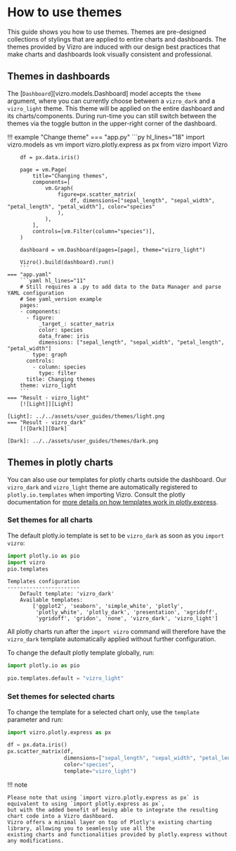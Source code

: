# How to use themes

This guide shows you how to use themes. Themes are pre-designed collections of stylings that are applied to entire charts and dashboards.
The themes provided by Vizro are induced with our design best practices that make charts and dashboards look visually consistent and professional.

## Themes in dashboards
The [`Dashboard`][vizro.models.Dashboard] model accepts the `theme` argument, where you can currently choose between
a `vizro_dark` and a `vizro_light` theme. This theme will be applied on the entire dashboard and its charts/components. During run-time
you can still switch between the themes via the toggle button in the upper-right corner of the dashboard.

!!! example "Change theme"
    === "app.py"
        ```py hl_lines="18"
        import vizro.models as vm
        import vizro.plotly.express as px
        from vizro import Vizro

        df = px.data.iris()

        page = vm.Page(
            title="Changing themes",
            components=[
                vm.Graph(
                    figure=px.scatter_matrix(
                        df, dimensions=["sepal_length", "sepal_width", "petal_length", "petal_width"], color="species"
                    ),
                ),
            ],
            controls=[vm.Filter(column="species")],
        )

        dashboard = vm.Dashboard(pages=[page], theme="vizro_light")

        Vizro().build(dashboard).run()
        ```
    === "app.yaml"
        ```yaml hl_lines="11"
        # Still requires a .py to add data to the Data Manager and parse YAML configuration
        # See yaml_version example
        pages:
        - components:
          - figure:
              _target_: scatter_matrix
              color: species
              data_frame: iris
              dimensions: ["sepal_length", "sepal_width", "petal_length", "petal_width"]
            type: graph
          controls:
            - column: species
              type: filter
          title: Changing themes
        theme: vizro_light
        ```
    === "Result - vizro_light"
        [![Light]][Light]

    [Light]: ../../assets/user_guides/themes/light.png
    === "Result - vizro_dark"
        [![Dark]][Dark]

    [Dark]: ../../assets/user_guides/themes/dark.png


## Themes in plotly charts
You can also use our templates for plotly charts outside the dashboard.
Our `vizro_dark` and `vizro_light` theme are automatically registered to `plotly.io.templates` when importing Vizro.
Consult the plotly documentation for [more details on how templates work in plotly.express](https://plotly.com/python/templates/#theming-and-templates).

### Set themes for all charts
The default plotly.io template is set to be `vizro_dark` as soon as you `import vizro`:

```py
import plotly.io as pio
import vizro
pio.templates
```


```text title="Result"
Templates configuration
-----------------------
    Default template: 'vizro_dark'
    Available templates:
        ['ggplot2', 'seaborn', 'simple_white', 'plotly',
         'plotly_white', 'plotly_dark', 'presentation', 'xgridoff',
         'ygridoff', 'gridon', 'none', 'vizro_dark', 'vizro_light']
```


All plotly charts run after the `import vizro` command will therefore have the `vizro_dark` template automatically
applied without further configuration.

To change the default plotly template globally, run:

```python
import plotly.io as pio

pio.templates.default = "vizro_light"
```

### Set themes for selected charts
To change the template for a selected chart only, use the `template` parameter and run:

```python
import vizro.plotly.express as px

df = px.data.iris()
px.scatter_matrix(df,
                  dimensions=["sepal_length", "sepal_width", "petal_length", "petal_width"],
                  color="species",
                  template="vizro_light")
```

!!! note

    Please note that using `import vizro.plotly.express as px` is equivalent to using `import plotly.express as px`,
    but with the added benefit of being able to integrate the resulting chart code into a Vizro dashboard.
    Vizro offers a minimal layer on top of Plotly's existing charting library, allowing you to seamlessly use all the
    existing charts and functionalities provided by plotly.express without any modifications.
